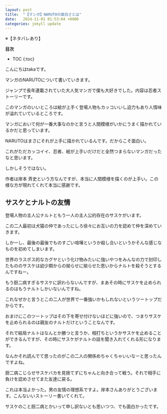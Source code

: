 ```yaml
---
layout: post
title:  "【マンガ】NARUTOの面白さとは"
date:   2024-11-01 01:53:04 +0900
categories: jekyll update
---
```

※【ネタバレあり】

**目次**
* TOC
{:toc}

こんにちはtakaです。

マンガのNARUTOについて書いていきます。

ジャンプで長年連載されていた大人気マンガで僕も大好きでした。内容は忍者ストーリーです。

このマンガのいいところは絵が上手く登場人物もカッコいいし迫力もあり人情味が溢れていているところです。

マンガにおいて何が一番大事なのかと言うと人間模様がいかにうまく描かれているかだと思っています。

NARUTOはまさにそれが上手に描かれているんです。だからこそ面白い。

これがただカッコイイ、忍者、絵が上手いだけだと全然つまらないマンガだったなと思います。

しかしそうではない。

作者は岸本 斉史という方なんですが、本当に人間模様を描くのが上手い。この様な方が現れてくれて本当に感謝です。

## サスケとナルトの友情

登場人物の主人公ナルトともう一人の主人公的存在のサスケがいます。

この二人最初は犬猿の仲であったにしろ徐々にお互いの力を認めて仲を深めていきます。

しかーし、最後の最後でものすごい喧嘩というか殺し合いというかそんな感じなものを初めてしまいます。

世界のラスボス的なカグヤという化け物みたいに強いやつをみんなの力で封印したもののサスケは幼少期からの拗らせに拗らせた思いからナルトを殺そうとするんですねー。

もう厨二病すぎるサスケに訳わらないんですが、まあその時にサスケを止められるのはもうナルトしかいないんですね。

これなぜかと言うとこの二人が世界で一番強いかもしれないというツートップだからです。

おまけにこのツートップはその下を寄せ付けないほどに強いので、つまりサスケを止められるのは親友のナルトだけということなんです。

それで結局ナルトはなんとか勝つと言うか、相打ちというかサスケを止めることができるんですが、その時にサスケがナルトの話を聞き入れてくれる形になります。

なんかそれ読んでて思ったのがこの二人の関係めちゃくちゃいいなーと思ったんですよね。

厨二病こじらせサスケバカを見捨てずにちゃんと向き合って戦う。それで相手に負けを認めさせてまた友達に戻る。

これは本当よかった。男の友情の理想系ですよ。岸本さんありがとうございます。こんないいストーリー書いてくれて。

サスケのこと厨二病とかいって申し訳ないとも思いつつ、でも面白かったです。

